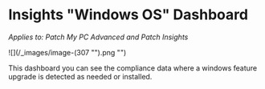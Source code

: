 # Insights "Windows OS" Dashboard

_Applies to: Patch My PC Advanced and Patch Insights_

!\[]\(/\_images/image-(307 "").png "")

This dashboard you can see the compliance data where a windows feature upgrade is detected as needed or installed.
